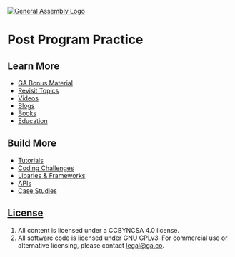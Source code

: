 [![General Assembly Logo](https://camo.githubusercontent.com/1a91b05b8f4d44b5bbfb83abac2b0996d8e26c92/687474703a2f2f692e696d6775722e636f6d2f6b6538555354712e706e67)](https://generalassemb.ly/education/web-development-immersive)

# Post Program Practice


## Learn More
- [GA Bonus Material](ga-bonus.md)
- [Revisit Topics](https://docs.google.com/spreadsheets/d/1bK_kENy8YsMydioohuWOfYV6uB-7bnu31vR2djh5NUw/)
- [Videos](videos.md)
- [Blogs](blogs.md)
- [Books](books.md)
- [Education](online-education.md)


## Build More
- [Tutorials](tutorials.md)
- [Coding Challenges](coding-challenges.md)
- [Libaries & Frameworks](libraries.md)
- [APIs](apis.md)
- [Case Studies](case-studies.md)

## [License](LICENSE)

1.  All content is licensed under a CC­BY­NC­SA 4.0 license.
1.  All software code is licensed under GNU GPLv3. For commercial use or
    alternative licensing, please contact legal@ga.co.
